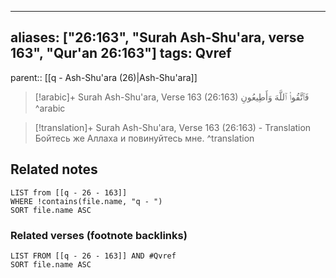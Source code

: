 
---
aliases: ["26:163", "Surah Ash-Shu'ara, verse 163", "Qur'an 26:163"]
tags: Qvref
---

parent:: [[q - Ash-Shu'ara (26)|Ash-Shu'ara]]

> [!arabic]+ Surah Ash-Shu'ara, Verse 163 (26:163)
> <span class="quran-arabic">فَٱتَّقُوا۟ ٱللَّهَ وَأَطِيعُونِ</span>
^arabic

> [!translation]+ Surah Ash-Shu'ara, Verse 163 (26:163) - Translation
> Бойтесь же Аллаха и повинуйтесь мне.
^translation



## Related notes
```dataview
LIST from [[q - 26 - 163]]
WHERE !contains(file.name, "q - ")
SORT file.name ASC
```

### Related verses (footnote backlinks)
```dataview
LIST FROM [[q - 26 - 163]] AND #Qvref
SORT file.name ASC
```

